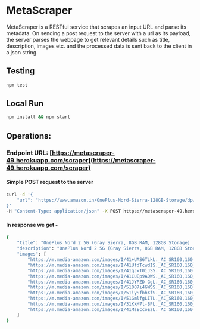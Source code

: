 # MetaScraper

MetaScraper is a RESTful service that scrapes an input URL and parse its metadata. On sending a post request to the server with a url as its payload, the server parses the webpage to get relevant details such as title, description, images etc. and the processed data is sent back to the client in a json string.

## Testing

```bash
npm test
```

## Local Run

```bash
npm install && npm start
```

## Operations:

### Endpoint URL: [https://metascraper-49.herokuapp.com/scraper](https://metascraper-49.herokuapp.com/scraper)

#### Simple POST request to the server

```bash
curl -d '{
    "url": "https://www.amazon.in/OnePlus-Nord-Sierra-128GB-Storage/dp/B097RDVDL2"
}' 
-H "Content-Type: application/json" -X POST https://metascraper-49.herokuapp.com/scraper
```

#### In response we get - 
```bash
{
    "title": "OnePlus Nord 2 5G (Gray Sierra, 8GB RAM, 128GB Storage) : Amazon.in: Electronics",
    "description": "OnePlus Nord 2 5G (Gray Sierra, 8GB RAM, 128GB Storage) : Amazon.in: Electronics",
    "images": [
        "https://m.media-amazon.com/images/I/41+UAS6TLkL._AC_SR160,160_.jpg",
        "https://m.media-amazon.com/images/I/41UfdTcwdIS._AC_SR160,160_.jpg",
        "https://m.media-amazon.com/images/I/41qJxT0iJSS._AC_SR160,160_.jpg",
        "https://m.media-amazon.com/images/I/41CUEp9AQWS._AC_SR160,160_.jpg",
        "https://m.media-amazon.com/images/I/41JYPZD-GgL._AC_SR160,160_.jpg",
        "https://m.media-amazon.com/images/I/51007i4GWSS._AC_SR160,160_.jpg",
        "https://m.media-amazon.com/images/I/51iySfbhXfS._AC_SR160,160_.jpg",
        "https://m.media-amazon.com/images/I/51GmlfgLITL._AC_SR160,160_.jpg",
        "https://m.media-amazon.com/images/I/31KkM7l-BPL._AC_SR160,160_.jpg",
        "https://m.media-amazon.com/images/I/41MsEccoEzL._AC_SR160,160_.jpg"
    ]
}
```
